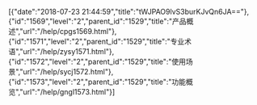 [{"date":"2018-07-23 21:44:59","title":"tWJPAO9lvS3burKJvQn6JA=="},{"id":"1569","level":"2","parent_id":"1529","title":"产品概述","url":"/help/cpgs1569.html"},{"id":"1571","level":"2","parent_id":"1529","title":"专业术语","url":"/help/zysy1571.html"},{"id":"1572","level":"2","parent_id":"1529","title":"使用场景","url":"/help/sycj1572.html"},{"id":"1573","level":"2","parent_id":"1529","title":"功能概览","url":"/help/gngl1573.html"}]